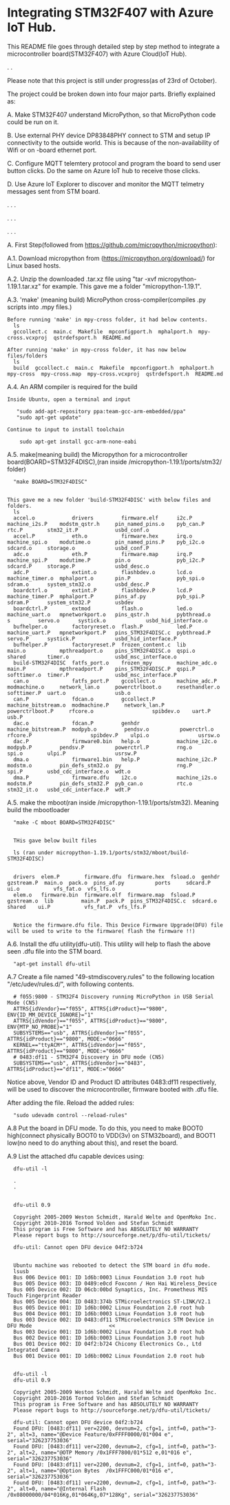 # Integrating STM32F407 with Azure IoT Hub.
This README file goes through detailed step by step method to integrate a microcontroller board(STM32F407) with Azure Cloud(IoT Hub).

.
.


Please note that this project is still under progress(as of 23rd of October).

The project could be broken down into four major parts. Briefly explained as:

A. Make STM32F407 understand MicroPython, so that MicroPython code could be run on it.
 
B. Use external PHY device DP83848PHY connect to STM and setup IP connectivity to the outside world. This is because of the non-availability of Wifi or on -board ethernet port.

C. Configure MQTT telemtery protocol and program the board to send user button clicks. Do the same on Azure IoT hub to receive those clicks.

D. Use Azure IoT Explorer to discover and monitor the MQTT telmetry messages sent from STM board.

.
.
.

.
.
.

.
.
.


A. First Step(followed from https://github.com/micropython/micropython): 

A.1. Download micropython from (https://micropython.org/download/) for Linux based hosts.

A.2. Unzip the downloaded .tar.xz file using "tar -xvf micropython-1.19.1.tar.xz" for example. This gave me a folder "micropython-1.19.1".

A.3. 'make' (meaning build) MicroPython cross-compiler(compiles .py scripts into .mpy files.)

    Before running 'make' in mpy-cross folder, it had below contents.
      ls
      gccollect.c  main.c  Makefile  mpconfigport.h  mphalport.h  mpy-cross.vcxproj  qstrdefsport.h  README.md
      
    After running 'make' in mpy-cross folder, it has now below files/folders
      ls
      build  gccollect.c  main.c  Makefile  mpconfigport.h  mphalport.h  mpy-cross  mpy-cross.map  mpy-cross.vcxproj  qstrdefsport.h  README.md
      
A.4. An ARM compiler is required for the build

    Inside Ubuntu, open a terminal and input
    
       "sudo add-apt-repository ppa:team-gcc-arm-embedded/ppa"
       "sudo apt-get update"
       
    Continue to input to install toolchain
    
        sudo apt-get install gcc-arm-none-eabi
        
A.5.  make(meaning build) the  Micropython for a microcontroller board(BOARD=STM32F4DISC),(ran inside /micropython-1.19.1/ports/stm32/ folder) 

      "make BOARD=STM32F4DISC"  
    
    
    This gave me a new folder 'build-STM32F4DISC' with below files and folders.
      ls
      accel.o            drivers         firmware.elf      i2c.P                machine_i2s.P    modstm_qstr.h     pin_named_pins.o    pyb_can.P                 rtc.P        stm32_it.P            usbd_conf.o
      accel.P            eth.o           firmware.hex      irq.o                machine_spi.o    modutime.o        pin_named_pins.P    pyb_i2c.o                 sdcard.o     storage.o             usbd_conf.P
      adc.o              eth.P           firmware.map      irq.P                machine_spi.P    modutime.P        pin.o               pyb_i2c.P                 sdcard.P     storage.P             usbd_desc.o
      adc.P              extint.o        flashbdev.o       lcd.o                machine_timer.o  mphalport.o       pin.P               pyb_spi.o                 sdram.o      system_stm32.o        usbd_desc.P
      boardctrl.o        extint.P        flashbdev.P       lcd.P                machine_timer.P  mphalport.P       pins_af.py          pyb_spi.P                 sdram.P      system_stm32.P        usbdev
      boardctrl.P        extmod          flash.o           led.o                machine_uart.o   mpnetworkport.o   pins_qstr.h         pybthread.o     s         servo.o      systick.o             usbd_hid_interface.o
      bufhelper.o        factoryreset.o  flash.P           led.P                machine_uart.P   mpnetworkport.P   pins_STM32F4DISC.c  pybthread.P               servo.P      systick.P             usbd_hid_interface.P
      bufhelper.P        factoryreset.P  frozen_content.c  lib                  main.o           mpthreadport.o    pins_STM32F4DISC.o  qspi.o                     shared       timer.o               usbd_msc_interface.o
      build-STM32F4DISC  fatfs_port.o    frozen_mpy        machine_adc.o        main.P           mpthreadport.P    pins_STM32F4DISC.P  qspi.P                     softtimer.o  timer.P               usbd_msc_interface.P
      can.o              fatfs_port.P    gccollect.o       machine_adc.P        modmachine.o     network_lan.o     powerctrlboot.o     resethandler.o             softtimer.P  uart.o                usb.o
      can.P              fdcan.o         gccollect.P       machine_bitstream.o  modmachine.P     network_lan.P     powerctrlboot.P     rfcore.o                   spibdev.o    uart.P                usb.P
      dac.o              fdcan.P         genhdr            machine_bitstream.P  modpyb.o         pendsv.o          powerctrl.o         rfcore.P                   spibdev.P    ulpi.o                usrsw.o
      dac.P              firmware0.bin   help.o            machine_i2c.o        modpyb.P         pendsv.P          powerctrl.P         rng.o                     spi.o        ulpi.P                usrsw.P
      dma.o              firmware1.bin   help.P            machine_i2c.P        modstm.o         pin_defs_stm32.o  py                  rng.P                     spi.P        usbd_cdc_interface.o  wdt.o
      dma.P              firmware.dfu    i2c.o             machine_i2s.o        modstm.P         pin_defs_stm32.P  pyb_can.o           rtc.o                     stm32_it.o   usbd_cdc_interface.P  wdt.P

A.5.  make the mboot(ran inside /micropython-1.19.1/ports/stm32). Meaning build the mbootloader


      "make -C mboot BOARD=STM32F4DISC"


      THis gave below built files
      
      ls (ran under micropython-1.19.1/ports/stm32/mboot/build-STM32F4DISC)
      
      
      drivers  elem.P        firmware.dfu  firmware.hex  fsload.o  genhdr      gzstream.P  main.o  pack.o  pins_af.py          ports     sdcard.P  ui.o           vfs_fat.o  vfs_lfs.o
      elem.o   firmware.bin  firmware.elf  firmware.map  fsload.P  gzstream.o  lib         main.P  pack.P  pins_STM32F4DISC.c  sdcard.o  shared    ui.P           vfs_fat.P  vfs_lfs.P
      
      
      Notice the firmware.dfu file. This Device Firmware Upgrade(DFU) file will be used to write to the firmware( flash the firmware !!)
      
A.6.  Install the dfu utility(dfu-util). This utility will help to flash the above seen .dfu file into the STM board.


      "apt-get install dfu-util
      
      
A.7   Create a file named "49-stmdiscovery.rules" to the following location   "/etc/udev/rules.d/", with following contents.

      # f055:9800 - STM32F4 Discovery running MicroPython in USB Serial Mode (CN5)
      ATTRS{idVendor}=="f055", ATTRS{idProduct}=="9800", ENV{ID_MM_DEVICE_IGNORE}="1"
      ATTRS{idVendor}=="f055", ATTRS{idProduct}=="9800", ENV{MTP_NO_PROBE}="1"
      SUBSYSTEMS=="usb", ATTRS{idVendor}=="f055", ATTRS{idProduct}=="9800", MODE:="0666"
      KERNEL=="ttyACM*", ATTRS{idVendor}=="f055", ATTRS{idProduct}=="9800", MODE:="0666"
      # 0483:df11 - STM32F4 Discovery in DFU mode (CN5)
      SUBSYSTEMS=="usb", ATTRS{idVendor}=="0483", ATTRS{idProduct}=="df11", MODE:="0666"
      
      
   Notice above, Vendor ID and Product ID attributes 0483:df11 respectively, will be used to discover the microcontroller, firmware booted with .dfu file.

   After adding the file. Reload the added rules:
         
      "sudo udevadm control --reload-rules"


A.8   Put the board in DFU mode. 
      To do this, you need to make BOOT0 high(connect physically BOOT0 to VDD(3v) on STM32board), and BOOT1 low(no need to do anything about this), and           reset the board.
      
A.9   List the attached dfu capable devices using:
       
      dfu-util -l
      
      .
      .
      
      
      dfu-util 0.9

      Copyright 2005-2009 Weston Schmidt, Harald Welte and OpenMoko Inc.
      Copyright 2010-2016 Tormod Volden and Stefan Schmidt
      This program is Free Software and has ABSOLUTELY NO WARRANTY
      Please report bugs to http://sourceforge.net/p/dfu-util/tickets/

      dfu-util: Cannot open DFU device 04f2:b724


      Ubuntu machine was rebooted to detect the STM board in dfu mode.
      lsusb
      Bus 006 Device 001: ID 1d6b:0003 Linux Foundation 3.0 root hub
      Bus 005 Device 003: ID 0489:e0cd Foxconn / Hon Hai Wireless_Device
      Bus 005 Device 002: ID 06cb:00bd Synaptics, Inc. Prometheus MIS Touch Fingerprint Reader
      Bus 005 Device 004: ID 0483:374b STMicroelectronics ST-LINK/V2.1
      Bus 005 Device 001: ID 1d6b:0002 Linux Foundation 2.0 root hub
      Bus 004 Device 001: ID 1d6b:0003 Linux Foundation 3.0 root hub
      Bus 003 Device 002: ID 0483:df11 STMicroelectronics STM Device in DFU Mode                         <<
      Bus 003 Device 001: ID 1d6b:0002 Linux Foundation 2.0 root hub
      Bus 002 Device 001: ID 1d6b:0003 Linux Foundation 3.0 root hub
      Bus 001 Device 002: ID 04f2:b724 Chicony Electronics Co., Ltd Integrated Camera
      Bus 001 Device 001: ID 1d6b:0002 Linux Foundation 2.0 root hub


      dfu-util -l
      dfu-util 0.9

      Copyright 2005-2009 Weston Schmidt, Harald Welte and OpenMoko Inc.
      Copyright 2010-2016 Tormod Volden and Stefan Schmidt
      This program is Free Software and has ABSOLUTELY NO WARRANTY
      Please report bugs to http://sourceforge.net/p/dfu-util/tickets/

      dfu-util: Cannot open DFU device 04f2:b724
      Found DFU: [0483:df11] ver=2200, devnum=2, cfg=1, intf=0, path="3-2", alt=3, name="@Device Feature/0xFFFF0000/01*004 e", serial="326237753036"
      Found DFU: [0483:df11] ver=2200, devnum=2, cfg=1, intf=0, path="3-2", alt=2, name="@OTP Memory /0x1FFF7800/01*512 e,01*016 e", serial="326237753036"
      Found DFU: [0483:df11] ver=2200, devnum=2, cfg=1, intf=0, path="3-2", alt=1, name="@Option Bytes  /0x1FFFC000/01*016 e", serial="326237753036"
      Found DFU: [0483:df11] ver=2200, devnum=2, cfg=1, intf=0, path="3-2", alt=0, name="@Internal Flash  /0x08000000/04*016Kg,01*064Kg,07*128Kg", serial="326237753036"
      
